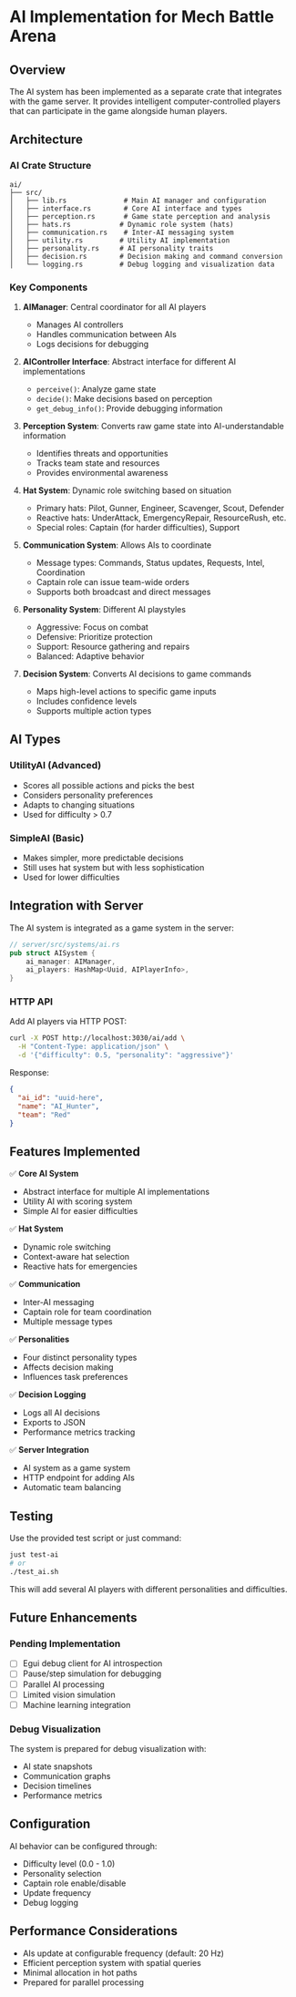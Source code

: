 # AI Implementation for Mech Battle Arena

## Overview

The AI system has been implemented as a separate crate that integrates with the game server. It provides intelligent computer-controlled players that can participate in the game alongside human players.

## Architecture

### AI Crate Structure

```
ai/
├── src/
│   ├── lib.rs              # Main AI manager and configuration
│   ├── interface.rs        # Core AI interface and types
│   ├── perception.rs       # Game state perception and analysis
│   ├── hats.rs            # Dynamic role system (hats)
│   ├── communication.rs    # Inter-AI messaging system
│   ├── utility.rs         # Utility AI implementation
│   ├── personality.rs     # AI personality traits
│   ├── decision.rs        # Decision making and command conversion
│   └── logging.rs         # Debug logging and visualization data
```

### Key Components

1. **AIManager**: Central coordinator for all AI players
   - Manages AI controllers
   - Handles communication between AIs
   - Logs decisions for debugging

2. **AIController Interface**: Abstract interface for different AI implementations
   - `perceive()`: Analyze game state
   - `decide()`: Make decisions based on perception
   - `get_debug_info()`: Provide debugging information

3. **Perception System**: Converts raw game state into AI-understandable information
   - Identifies threats and opportunities
   - Tracks team state and resources
   - Provides environmental awareness

4. **Hat System**: Dynamic role switching based on situation
   - Primary hats: Pilot, Gunner, Engineer, Scavenger, Scout, Defender
   - Reactive hats: UnderAttack, EmergencyRepair, ResourceRush, etc.
   - Special roles: Captain (for harder difficulties), Support

5. **Communication System**: Allows AIs to coordinate
   - Message types: Commands, Status updates, Requests, Intel, Coordination
   - Captain role can issue team-wide orders
   - Supports both broadcast and direct messages

6. **Personality System**: Different AI playstyles
   - Aggressive: Focus on combat
   - Defensive: Prioritize protection
   - Support: Resource gathering and repairs
   - Balanced: Adaptive behavior

7. **Decision System**: Converts AI decisions to game commands
   - Maps high-level actions to specific game inputs
   - Includes confidence levels
   - Supports multiple action types

## AI Types

### UtilityAI (Advanced)
- Scores all possible actions and picks the best
- Considers personality preferences
- Adapts to changing situations
- Used for difficulty > 0.7

### SimpleAI (Basic)
- Makes simpler, more predictable decisions
- Still uses hat system but with less sophistication
- Used for lower difficulties

## Integration with Server

The AI system is integrated as a game system in the server:

```rust
// server/src/systems/ai.rs
pub struct AISystem {
    ai_manager: AIManager,
    ai_players: HashMap<Uuid, AIPlayerInfo>,
}
```

### HTTP API

Add AI players via HTTP POST:
```bash
curl -X POST http://localhost:3030/ai/add \
  -H "Content-Type: application/json" \
  -d '{"difficulty": 0.5, "personality": "aggressive"}'
```

Response:
```json
{
  "ai_id": "uuid-here",
  "name": "AI_Hunter",
  "team": "Red"
}
```

## Features Implemented

✅ **Core AI System**
- Abstract interface for multiple AI implementations
- Utility AI with scoring system
- Simple AI for easier difficulties

✅ **Hat System**
- Dynamic role switching
- Context-aware hat selection
- Reactive hats for emergencies

✅ **Communication**
- Inter-AI messaging
- Captain role for team coordination
- Multiple message types

✅ **Personalities**
- Four distinct personality types
- Affects decision making
- Influences task preferences

✅ **Decision Logging**
- Logs all AI decisions
- Exports to JSON
- Performance metrics tracking

✅ **Server Integration**
- AI system as a game system
- HTTP endpoint for adding AIs
- Automatic team balancing

## Testing

Use the provided test script or just command:
```bash
just test-ai
# or
./test_ai.sh
```

This will add several AI players with different personalities and difficulties.

## Future Enhancements

### Pending Implementation
- [ ] Egui debug client for AI introspection
- [ ] Pause/step simulation for debugging
- [ ] Parallel AI processing
- [ ] Limited vision simulation
- [ ] Machine learning integration

### Debug Visualization
The system is prepared for debug visualization with:
- AI state snapshots
- Communication graphs
- Decision timelines
- Performance metrics

## Configuration

AI behavior can be configured through:
- Difficulty level (0.0 - 1.0)
- Personality selection
- Captain role enable/disable
- Update frequency
- Debug logging

## Performance Considerations

- AIs update at configurable frequency (default: 20 Hz)
- Efficient perception system with spatial queries
- Minimal allocation in hot paths
- Prepared for parallel processing